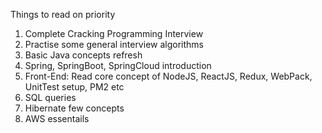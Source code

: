Things to read on priority

1. Complete Cracking Programming Interview
2. Practise some general interview algorithms
3. Basic Java concepts refresh
4. Spring, SpringBoot, SpringCloud introduction
5. Front-End: Read core concept of NodeJS, ReactJS, Redux, WebPack, UnitTest setup, PM2 etc
6. SQL queries 
7. Hibernate few concepts
8. AWS essentails
